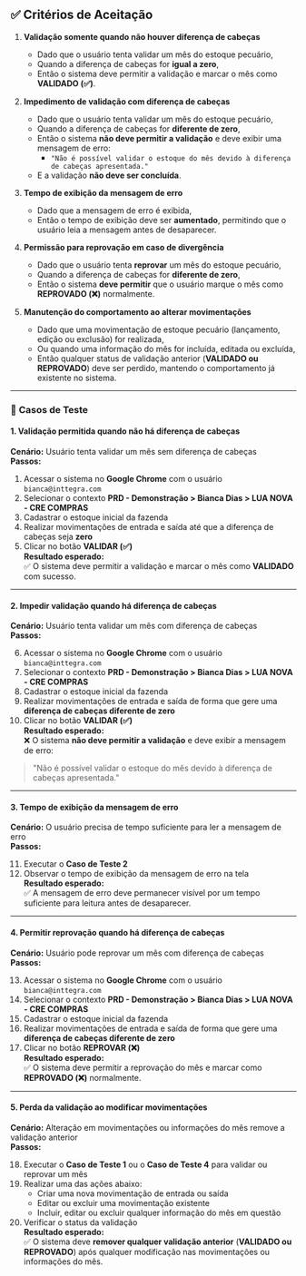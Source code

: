 
## ✅ Critérios de Aceitação

1. **Validação somente quando não houver diferença de cabeças**
    
    - Dado que o usuário tenta validar um mês do estoque pecuário,
    - Quando a diferença de cabeças for **igual a zero**,
    - Então o sistema deve permitir a validação e marcar o mês como **VALIDADO (✅)**.
2. **Impedimento de validação com diferença de cabeças**
    
    - Dado que o usuário tenta validar um mês do estoque pecuário,
    - Quando a diferença de cabeças for **diferente de zero**,
    - Então o sistema **não deve permitir a validação** e deve exibir uma mensagem de erro:
        - `"Não é possível validar o estoque do mês devido à diferença de cabeças apresentada."`
    - E a validação **não deve ser concluída**.
3. **Tempo de exibição da mensagem de erro**
    
    - Dado que a mensagem de erro é exibida,
    - Então o tempo de exibição deve ser **aumentado**, permitindo que o usuário leia a mensagem antes de desaparecer.
4. **Permissão para reprovação em caso de divergência**
    
    - Dado que o usuário tenta **reprovar** um mês do estoque pecuário,
    - Quando a diferença de cabeças for **diferente de zero**,
    - Então o sistema **deve permitir** que o usuário marque o mês como **REPROVADO (❌)** normalmente.
5. **Manutenção do comportamento ao alterar movimentações**
    
    - Dado que uma movimentação de estoque pecuário (lançamento, edição ou exclusão) for realizada,
    - Ou quando uma informação do mês for incluída, editada ou excluída,
    - Então qualquer status de validação anterior (**VALIDADO ou REPROVADO**) deve ser perdido, mantendo o comportamento já existente no sistema.

---

### 🧪 **Casos de Teste**

#### **1. Validação permitida quando não há diferença de cabeças**

**Cenário:** Usuário tenta validar um mês sem diferença de cabeças  
**Passos:**

1. Acessar o sistema no **Google Chrome** com o usuário `bianca@inttegra.com`
2. Selecionar o contexto **PRD - Demonstração > Bianca Dias > LUA NOVA - CRE COMPRAS**
3. Cadastrar o estoque inicial da fazenda
4. Realizar movimentações de entrada e saída até que a diferença de cabeças seja **zero**
5. Clicar no botão **VALIDAR (✅)**  
    **Resultado esperado:**  
    ✅ O sistema deve permitir a validação e marcar o mês como **VALIDADO** com sucesso.

---

#### **2. Impedir validação quando há diferença de cabeças**

**Cenário:** Usuário tenta validar um mês com diferença de cabeças  
**Passos:**

6. Acessar o sistema no **Google Chrome** com o usuário `bianca@inttegra.com`
7. Selecionar o contexto **PRD - Demonstração > Bianca Dias > LUA NOVA - CRE COMPRAS**
8. Cadastrar o estoque inicial da fazenda
9. Realizar movimentações de entrada e saída de forma que gere uma **diferença de cabeças diferente de zero**
10. Clicar no botão **VALIDAR (✅)**  
    **Resultado esperado:**  
    ❌ O sistema **não deve permitir a validação** e deve exibir a mensagem de erro:

> "Não é possível validar o estoque do mês devido à diferença de cabeças apresentada."

---

#### **3. Tempo de exibição da mensagem de erro**

**Cenário:** O usuário precisa de tempo suficiente para ler a mensagem de erro  
**Passos:**

11. Executar o **Caso de Teste 2**
12. Observar o tempo de exibição da mensagem de erro na tela  
    **Resultado esperado:**  
    ✅ A mensagem de erro deve permanecer visível por um tempo suficiente para leitura antes de desaparecer.

---

#### **4. Permitir reprovação quando há diferença de cabeças**

**Cenário:** Usuário pode reprovar um mês com diferença de cabeças  
**Passos:**

13. Acessar o sistema no **Google Chrome** com o usuário `bianca@inttegra.com`
14. Selecionar o contexto **PRD - Demonstração > Bianca Dias > LUA NOVA - CRE COMPRAS**
15. Cadastrar o estoque inicial da fazenda
16. Realizar movimentações de entrada e saída de forma que gere uma **diferença de cabeças diferente de zero**
17. Clicar no botão **REPROVAR (❌)**  
    **Resultado esperado:**  
    ✅ O sistema deve permitir a reprovação do mês e marcar como **REPROVADO (❌)** normalmente.

---

#### **5. Perda da validação ao modificar movimentações**

**Cenário:** Alteração em movimentações ou informações do mês remove a validação anterior  
**Passos:**

18. Executar o **Caso de Teste 1** ou o **Caso de Teste 4** para validar ou reprovar um mês
19. Realizar uma das ações abaixo:
    - Criar uma nova movimentação de entrada ou saída
    - Editar ou excluir uma movimentação existente
    - Incluir, editar ou excluir qualquer informação do mês em questão
20. Verificar o status da validação  
    **Resultado esperado:**  
    ✅ O sistema deve **remover qualquer validação anterior** (**VALIDADO ou REPROVADO**) após qualquer modificação nas movimentações ou informações do mês.



